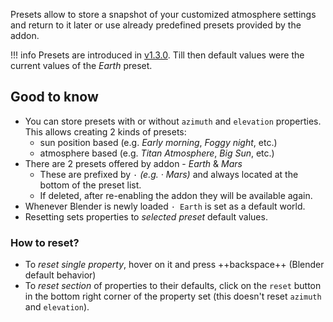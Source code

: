 Presets allow to store a snapshot of your customized atmosphere settings and return to it later
or use already predefined presets provided by the addon.

!!! info
    Presets are introduced in [v1.3.0](/psa/release-notes/#130-released-03102020). Till then default values were the
    current values of the _Earth_ preset.


## Good to know
* You can store presets with or without `azimuth` and `elevation` properties. This allows creating 2 kinds of presets: 
    * sun position based (e.g. _Early morning_, _Foggy night_, etc.)
    * atmosphere based (e.g. _Titan Atmosphere_, _Big Sun_, etc.)
* There are 2 presets offered by addon - _Earth_ & _Mars_
    * These are prefixed by `·` _(e.g. · Mars)_ and always located at the bottom of the preset list.
    * If deleted, after re-enabling the addon they will be available again.
* Whenever Blender is newly loaded `· Earth` is set as a default world.
* Resetting sets properties to _selected preset_ default values.

### How to reset?
* To _reset single property_, hover on it and press ++backspace++ (Blender default behavior)
* To _reset section_ of properties to their defaults, click on the `reset` button in the bottom right corner
of the property set (this doesn't reset `azimuth` and `elevation`).
